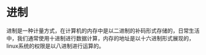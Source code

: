 # 进制

进制是一种计量方式，在计算机的内存中是以二进制的补码形式存储的，日常生活中，我们通常使用十进制进行数据计算，内存的地址是以十六进制形式展现的，linux系统的权限是以八进制进行运算的。

